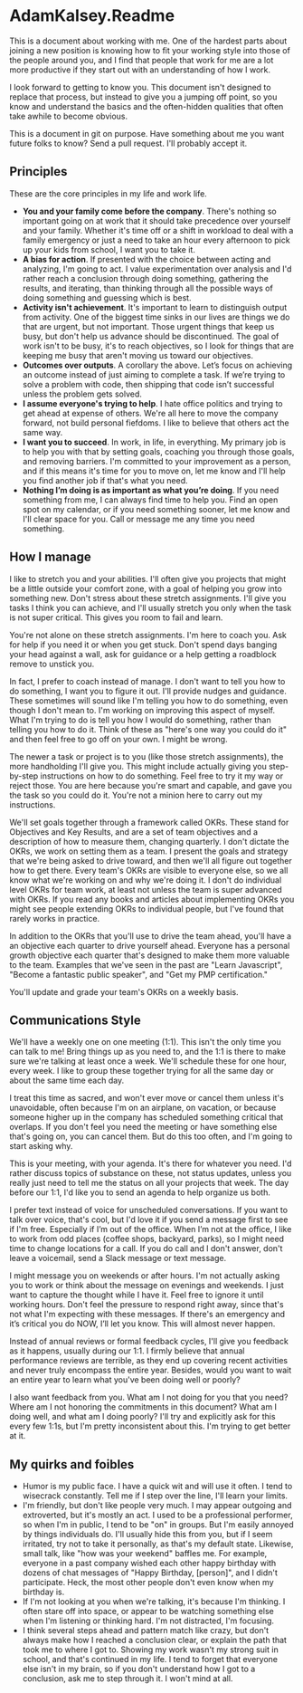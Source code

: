 # AdamKalsey.Readme

This is a document about working with me. One of the hardest parts about joining a new position is knowing how to fit your working style into those of the people around you, and I find that people that work for me are a lot more productive if they start out with an understanding of how I work.

I look forward to getting to know you. This document isn't designed to replace that process, but instead to give you a jumping off point, so you know and understand the basics and the often-hidden qualities that often take awhile to become obvious.

This is a document in git on purpose. Have something about me you want future folks to know? Send a pull request. I'll probably accept it.

## Principles

These are the core principles in my life and work life.

- **You and your family come before the company**. There's nothing so important going on at work that it should take precedence over yourself and your family. Whether it's time off or a shift in workload to deal with a family emergency or just a need to take an hour every afternoon to pick up your kids from school, I want you to take it.
- **A bias for action**. If presented with the choice between acting and analyzing, I'm going to act. I value experimentation over analysis and I'd rather reach a conclusion through doing something, gathering the results, and iterating, than thinking through all the possible ways of doing something and guessing which is best.
- **Activity isn't achievement**. It's important to learn to distinguish output from activity. One of the biggest time sinks in our lives are things we do that are urgent, but not important. Those urgent things that keep us busy, but don't help us advance should be discontinued. The goal of work isn't to be busy, it's to reach objectives, so I look for things that are keeping me busy that aren't moving us toward our objectives. 
- **Outcomes over outputs**. A corollary the above. Let’s focus on achieving an outcome instead of just aiming to complete a task. If we’re trying to solve a problem with code, then shipping that code isn’t successful unless the problem gets solved.  
- **I assume everyone's trying to help**. I hate office politics and trying to get ahead at expense of others. We're all here to move the company forward, not build personal fiefdoms. I like to believe that others act the same way.
- **I want you to succeed**. In work, in life, in everything. My primary job is to help you with that by setting goals, coaching you through those goals, and removing barriers. I'm committed to your improvement as a person, and if this means it's time for you to move on, let me know and I'll help you find another job if that's what you need.
- **Nothing I’m doing is as important as what you’re doing**. If you need something from me, I can always find time to help you. Find an open spot on my calendar, or if you need something sooner, let me know and I'll clear space for you. Call or message me any time you need something.

## How I manage

I like to stretch you and your abilities. I'll often give you projects that might be a little outside your comfort zone, with a goal of helping you grow into something new. Don't stress about these stretch assignments. I'll give you tasks I think you can achieve, and I'll usually stretch you only when the task is not super critical. This gives you room to fail and learn.

You're not alone on these stretch assignments. I'm here to coach you. Ask for help if you need it or when you get stuck. Don't spend days banging your head against a wall, ask for guidance or a help getting a roadblock remove to unstick you.

In fact, I prefer to coach instead of manage. I don't want to tell you how to do something, I want you to figure it out. I'll provide nudges and guidance. These sometimes will sound like I'm telling you how to do something, even though I don't mean to. I'm working on improving this aspect of myself. What I'm trying to do is tell you how I would do something, rather than telling you how to do it. Think of these as "here's one way you could do it" and then feel free to go off on your own. I might be wrong.

The newer a task or project is to you (like those stretch assignments), the more handholding I'll give you. This might include actually giving you step-by-step instructions on how to do something.  Feel free to try it my way or reject those. You are here because you're smart and capable, and gave you the task so you could do it. You're not a minion here to carry out my instructions.

We'll set goals together through a framework called OKRs. These stand for Objectives and Key Results, and are a set of team objectives and a description of how to measure them, changing quarterly. I don't dictate the OKRs, we work on setting them as a team. I present the goals and strategy that we're being asked to drive toward, and then we'll all figure out together how to get there. Every team's OKRs are visible to everyone else, so we all know what we're working on and why we're doing it. I don't do individual level OKRs for team work, at least not unless the team is super advanced with OKRs. If you read any books and articles about implementing OKRs you might see people extending OKRs to individual people, but I've found that rarely works in practice.

In addition to the OKRs that you'll use to drive the team ahead, you'll have a an objective each quarter to drive yourself ahead. Everyone has a personal growth objective each quarter that's designed to make them more valuable to the team. Examples that we've seen in the past are "Learn Javascript", "Become a fantastic public speaker", and "Get my PMP certification."

You'll update and grade your team's OKRs on a weekly basis.

## Communications Style

We'll have a weekly one on one meeting (1:1). This isn't the only time you can talk to me! Bring things up as you need to, and the 1:1 is there to make sure we're talking at least once  a week. We'll schedule these for one hour, every week. I like to group these together trying for all the same day or about the same time each day.

I treat this time as sacred, and won't ever move or cancel them unless it's unavoidable, often because I'm on an airplane, on vacation, or because someone higher up in the company has scheduled something critical that overlaps. If you don't feel you need the meeting or have something else that's going on, you can cancel them. But do this too often, and I'm going to start asking why.

This is your meeting, with your agenda. It's there for whatever you need. I'd rather discuss topics of substance on these, not status updates, unless you really just need to tell me the status on all your projects that week. The day before our 1:1, I'd like you to send an agenda to help organize us both.

I prefer text instead of voice for unscheduled conversations. If you want to talk over voice, that's cool, but I'd love it if you send a message first to see if I'm free. Especially if I’m out of the office. When I’m not at the office, I like to work from odd places (coffee shops, backyard, parks), so I might need time to change locations for a call. If you do call and I don't answer, don't leave a voicemail, send a Slack message or text message.

I might message you on weekends or after hours. I'm not actually asking you to work or think about the message on evenings and weekends. I just want to capture the thought while I have it. Feel free to ignore it until working hours. Don't feel the pressure to respond right away, since that's not what I'm expecting with these messages. If there's an emergency and it’s critical you do NOW, I’ll let you know. This will almost never happen.

Instead of annual reviews or formal feedback cycles, I'll give you feedback as it happens, usually during our 1:1. I firmly believe that annual performance reviews are terrible, as they end up covering recent activities and never truly encompass the entire year. Besides, would you want to wait an entire year to learn what you've been doing well or poorly?

I also want feedback from you. What am I not doing for you that you need? Where am I not honoring the commitments in this document? What am I doing well, and what am I doing poorly? I'll try and explicitly ask for this every few 1:1s, but I'm pretty inconsistent about this. I'm trying to get better at it.

## My quirks and foibles

- Humor is my public face. I have a quick wit and will use it often. I tend to wisecrack constantly. Tell me if I step over the line, I'll learn your limits.
- I'm friendly, but don't like people very much. I may appear outgoing and extroverted, but it's mostly an act. I used to be a professional performer, so when I'm in public, I tend to be "on" in groups. But I'm easily annoyed by things individuals do. I'll usually hide this from you, but if I seem irritated, try not to take it personally, as that's my default state. Likewise, small talk, like "how was your weekend" baffles me. For example, everyone in a past company wished each other happy birthday with dozens of chat messages of "Happy Birthday, [person]", and I didn't participate. Heck, the most other people don't even know when my birthday is.
- If I'm not looking at you when we're talking, it's because I'm thinking. I often stare off into space, or appear to be watching something else when I'm listening or thinking hard.  I'm not distracted, I'm focusing.
- I think several steps ahead and pattern match like crazy, but don't always make how I reached a conclusion clear, or explain the path that took me to where I got to. Showing my work wasn't my strong suit in school, and that's continued in my life. I tend to forget that everyone else isn't in my brain, so if you don't understand how I got to a conclusion, ask me to step through it. I won't mind at all.
